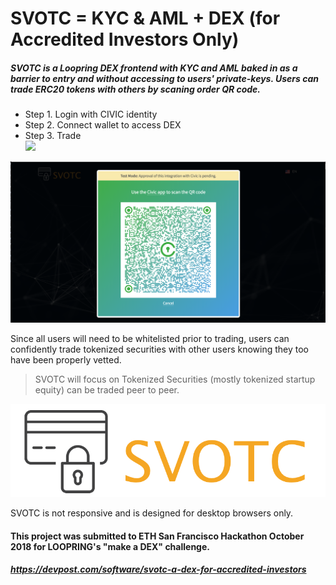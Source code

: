 # <b>SVOTC = KYC & AML + DEX (for Accredited Investors Only)</b>

##### SVOTC is a Loopring DEX frontend with KYC and AML baked in as a barrier to entry and without accessing to users' private-keys. Users can trade ERC20 tokens with others by scaning order QR code.

- Step 1.   Login with CIVIC identity <br>
- Step 2.   Connect wallet to access DEX <br>
- Step 3.   Trade <br>
![](
        https://github.com/davidmd222/SVOTC_loopring/blob/master/Screen%20Shot%202018-10-07%20at%209.21.17%20AM.png
      )

![](
        https://github.com/davidmd222/SVOTC_loopring/blob/master/Screen%20Shot%202018-10-07%20at%208.58.25%20AM.png
      )
        
      

Since all users will need to be whitelisted prior to trading, users can confidently trade tokenized securities with other users knowing they too have been properly vetted.

> SVOTC will focus on Tokenized Securities (mostly tokenized startup equity) can be traded peer to peer.

![](
       https://github.com/davidmd222/SVOTC_loopring/blob/master/logoDk.png
      )

SVOTC is not responsive and is designed for desktop browsers only.

#### This project was submitted to ETH San Francisco Hackathon October 2018 for LOOPRING's "make a DEX" challenge.
##### https://devpost.com/software/svotc-a-dex-for-accredited-investors
